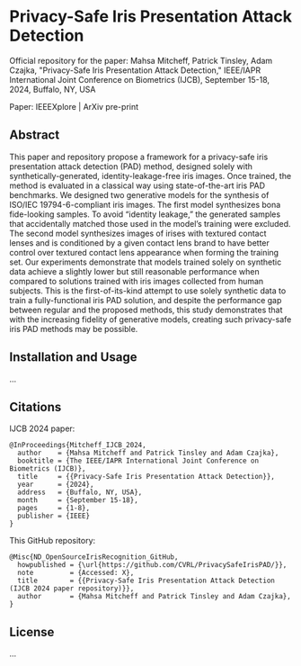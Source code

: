 # Privacy-Safe Iris Presentation Attack Detection

Official repository for the paper: Mahsa Mitcheff, Patrick Tinsley, Adam Czajka, "Privacy-Safe Iris Presentation Attack Detection," IEEE/IAPR International Joint Conference on Biometrics (IJCB), September 15-18, 2024, Buffalo, NY, USA 

Paper: IEEEXplore | ArXiv pre-print

## Abstract

This paper and repository propose a framework for a privacy-safe iris presentation attack detection (PAD) method, designed solely with synthetically-generated, identity-leakage-free iris images. Once trained, the method is evaluated in a classical way using state-of-the-art iris PAD benchmarks. We designed two generative models for the synthesis of ISO/IEC 19794-6-compliant iris images. The first model synthesizes bona fide-looking samples. To avoid “identity leakage,” the generated samples that accidentally matched those used in the model’s training were excluded. The second model synthesizes images of irises with textured contact lenses and is conditioned by a given contact lens brand to have better control over textured contact lens appearance when forming the training set. Our experiments demonstrate that models trained solely on synthetic data achieve a slightly lower but still reasonable performance when compared to solutions trained with iris images collected from human subjects. This is the first-of-its-kind attempt to use solely synthetic data to train a fully-functional iris PAD solution, and despite the performance gap between regular and the proposed methods, this study demonstrates that with the increasing fidelity of generative models, creating such privacy-safe iris PAD methods may be possible.

## Installation and Usage

...

## Citations

IJCB 2024 paper:

```
@InProceedings{Mitcheff_IJCB_2024,
  author    = {Mahsa Mitcheff and Patrick Tinsley and Adam Czajka},
  booktitle = {The IEEE/IAPR International Joint Conference on Biometrics (IJCB)},
  title     = {{Privacy-Safe Iris Presentation Attack Detection}},
  year      = {2024},
  address   = {Buffalo, NY, USA},
  month     = {September 15-18},
  pages     = {1-8},
  publisher = {IEEE}
}
```

This GitHub repository:

```
@Misc{ND_OpenSourceIrisRecognition_GitHub,
  howpublished = {\url{https://github.com/CVRL/PrivacySafeIrisPAD/}},
  note         = {Accessed: X},
  title        = {{Privacy-Safe Iris Presentation Attack Detection (IJCB 2024 paper repository)}},
  author       = {Mahsa Mitcheff and Patrick Tinsley and Adam Czajka},
}
```

## License

...
